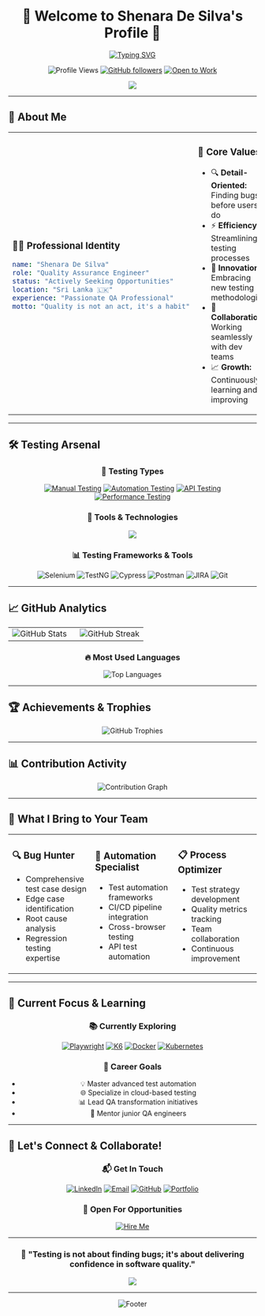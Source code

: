 # <div align="center">🚀 Welcome to Shenara De Silva's Profile 🚀</div>

<div align="center">

[![Typing SVG](https://readme-typing-svg.demolab.com?font=JetBrains+Mono&size=28&duration=3000&pause=1000&color=00D9FF&center=true&vCenter=true&multiline=true&repeat=false&width=800&height=100&lines=Quality+Assurance+Engineer;Breaking+Bugs%2C+Building+Excellence;Automation+%7C+Manual+Testing+%7C+Performance)](https://git.io/typing-svg)


![Profile Views](https://komarev.com/ghpvc/?username=shenara19&color=00d9ff&style=for-the-badge&label=PROFILE+VIEWS)
[![GitHub followers](https://img.shields.io/github/followers/shenara19?style=for-the-badge&color=00d9ff&labelColor=1a1a1a)](https://github.com/Shenara-De-Silva)
[![Open to Work](https://img.shields.io/badge/OPEN%20TO%20WORK-YES-brightgreen?style=for-the-badge&logo=briefcase&logoColor=white)](mailto:shenara.desilva@gmail.com)


<img src="https://capsule-render.vercel.app/api?type=waving&color=gradient&height=100&section=header&text=&fontSize=16&fontAlignY=40&animation=twinkling"/>

</div>

---

## 🎯 **About Me**

<div align="center">
<table>
<tr>
<td width="50%">

### 👨‍💻 **Professional Identity**
```yaml
name: "Shenara De Silva"
role: "Quality Assurance Engineer"
status: "Actively Seeking Opportunities"
location: "Sri Lanka 🇱🇰"
experience: "Passionate QA Professional"
motto: "Quality is not an act, it's a habit"
```

</td>
<td width="50%">

### 🌟 **Core Values**
- 🔍 **Detail-Oriented:** Finding bugs before users do
- ⚡ **Efficiency:** Streamlining testing processes
- 🚀 **Innovation:** Embracing new testing methodologies
- 🤝 **Collaboration:** Working seamlessly with dev teams
- 📈 **Growth:** Continuously learning and improving

</td>
</tr>
</table>
</div>

---

## 🛠️ **Testing Arsenal**

<div align="center">

### 🎨 **Testing Types**
[![Manual Testing](https://img.shields.io/badge/Manual%20Testing-Expert-FF6B6B?style=for-the-badge&logo=magnifying-glass&logoColor=white)](https://github.com/Shenara-De-Silva)
[![Automation Testing](https://img.shields.io/badge/Automation%20Testing-Advanced-4ECDC4?style=for-the-badge&logo=robot&logoColor=white)](https://github.com/Shenara-De-Silva)
[![API Testing](https://img.shields.io/badge/API%20Testing-Proficient-45B7D1?style=for-the-badge&logo=api&logoColor=white)](https://github.com/Shenara-De-Silva)
[![Performance Testing](https://img.shields.io/badge/Performance%20Testing-Intermediate-FFA07A?style=for-the-badge&logo=speedtest&logoColor=white)](https://github.com/Shenara-De-Silva)

### 🔧 **Tools & Technologies**
<img src="https://skillicons.dev/icons?i=selenium,java,python,javascript,cypress,jest,postman,jenkins,docker,git,mysql,mongodb&theme=dark&perline=6" />

### 📊 **Testing Frameworks & Tools**
![Selenium](https://img.shields.io/badge/Selenium-90%25-43B02A?style=for-the-badge&logo=selenium&logoColor=white)
![TestNG](https://img.shields.io/badge/TestNG-85%25-FF7300?style=for-the-badge&logo=testing&logoColor=white)
![Cypress](https://img.shields.io/badge/Cypress-80%25-17202C?style=for-the-badge&logo=cypress&logoColor=white)
![Postman](https://img.shields.io/badge/Postman-88%25-FF6C37?style=for-the-badge&logo=postman&logoColor=white)
![JIRA](https://img.shields.io/badge/JIRA-92%25-0052CC?style=for-the-badge&logo=jira&logoColor=white)
![Git](https://img.shields.io/badge/Git-87%25-F05032?style=for-the-badge&logo=git&logoColor=white)

</div>

---

## 📈 **GitHub Analytics**

<div align="center">
<table>
<tr>
<td width="50%">
<img src="https://github-readme-stats.vercel.app/api?username=shenara19&show_icons=true&theme=tokyonight&hide_border=true&bg_color=0D1117&title_color=00D9FF&icon_color=00D9FF&text_color=C3D1D9" alt="GitHub Stats"/>
</td>
<td width="50%">
<img src="https://github-readme-streak-stats.herokuapp.com?user=shenara19&theme=tokyonight&hide_border=true&background=0D1117&stroke=00D9FF&ring=00D9FF&fire=FF6B6B&currStreakLabel=00D9FF" alt="GitHub Streak"/>
</td>
</tr>
</table>

### 🔥 **Most Used Languages**
<img src="https://github-readme-stats.vercel.app/api/top-langs/?username=shenara19&layout=compact&theme=tokyonight&hide_border=true&bg_color=0D1117&title_color=00D9FF&text_color=C3D1D9" alt="Top Languages"/>

</div>

---

## 🏆 **Achievements & Trophies**

<div align="center">
<img src="https://github-profile-trophy.vercel.app/?username=shenara19&theme=algolia&no-frame=true&column=4&margin-w=15&margin-h=15" alt="GitHub Trophies"/>
</div>

---

## 📊 **Contribution Activity**

<div align="center">
<img src="https://github-readme-activity-graph.vercel.app/graph?username=shenara19&bg_color=0D1117&color=00D9FF&line=00D9FF&point=FF6B6B&area=true&hide_border=true" alt="Contribution Graph"/>
</div>

---

## 💼 **What I Bring to Your Team**

<div align="center">
<table>
<tr>
<td width="33%">

### 🔍 **Bug Hunter**
- Comprehensive test case design
- Edge case identification
- Root cause analysis
- Regression testing expertise

</td>
<td width="33%">

### 🤖 **Automation Specialist**
- Test automation frameworks
- CI/CD pipeline integration
- Cross-browser testing
- API test automation

</td>
<td width="33%">

### 📋 **Process Optimizer**
- Test strategy development
- Quality metrics tracking
- Team collaboration
- Continuous improvement

</td>
</tr>
</table>
</div>

---

## 🚀 **Current Focus & Learning**

<div align="center">

### 📚 **Currently Exploring**
[![Playwright](https://img.shields.io/badge/Playwright-Learning-2EAD33?style=for-the-badge&logo=playwright&logoColor=white)](https://playwright.dev/)
[![K6](https://img.shields.io/badge/K6-Learning-7D64FF?style=for-the-badge&logo=k6&logoColor=white)](https://k6.io/)
[![Docker](https://img.shields.io/badge/Docker-Learning-2496ED?style=for-the-badge&logo=docker&logoColor=white)](https://docker.com/)
[![Kubernetes](https://img.shields.io/badge/Kubernetes-Learning-326CE5?style=for-the-badge&logo=kubernetes&logoColor=white)](https://kubernetes.io/)

### 🎯 **Career Goals**
- 💡 Master advanced test automation
- 🌐 Specialize in cloud-based testing
- 📊 Lead QA transformation initiatives
- 🤝 Mentor junior QA engineers

</div>

---

## 🤝 **Let's Connect & Collaborate!**

<div align="center">

### 📬 **Get In Touch**
[![LinkedIn](https://img.shields.io/badge/LinkedIn-0077B5?style=for-the-badge&logo=linkedin&logoColor=white&labelColor=0077B5)](https://www.linkedin.com/in/shenara-de-silva)
[![Email](https://img.shields.io/badge/Email-EA4335?style=for-the-badge&logo=gmail&logoColor=white&labelColor=EA4335)](mailto:shenara.desilva@gmail.com)
[![GitHub](https://img.shields.io/badge/GitHub-181717?style=for-the-badge&logo=github&logoColor=white&labelColor=181717)](https://github.com/Shenara-De-Silva)
[![Portfolio](https://img.shields.io/badge/Portfolio-FF5722?style=for-the-badge&logo=web&logoColor=white&labelColor=FF5722)](https://shenara-desilva-portfolio.netlify.app/)

### 💌 **Open For Opportunities**
[![Hire Me](https://img.shields.io/badge/HIRE%20ME-Available%20for%20Full--Time%20Positions-brightgreen?style=for-the-badge&logo=handshake&logoColor=white)](mailto:shenara.desilva@gmail.com)

---

### 💭 **"Testing is not about finding bugs; it's about delivering confidence in software quality."**

<img src="https://capsule-render.vercel.app/api?type=waving&color=gradient&height=100&section=footer&animation=twinkling"/>

</div>

---

<div align="center">
<img src="https://readme-typing-svg.demolab.com?font=Fira+Code&size=18&pause=1000&color=00D9FF&center=true&width=435&lines=Thanks+for+visiting!;Let's+build+quality+software+together!;Ready+to+make+an+impact!" alt="Footer"/>
</div>

